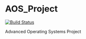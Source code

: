 # AOS_Project 

[![Build Status](https://travis-ci.com/fabiocody/AOS_Project.svg?token=vreerFzSmcFLsbiVv8aF&branch=master)](https://travis-ci.com/fabiocody/AOS_Project)

Advanced Operating Systems Project
